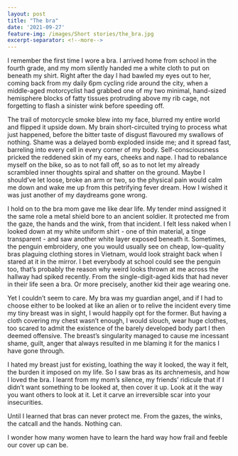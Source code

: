 ```yaml
---
layout: post
title: "The bra"
date: '2021-09-27'
feature-img: /images/Short stories/the_bra.jpg
excerpt-separator: <!--more-->
---
```

I remember the first time I wore a bra. I arrived home from school in the fourth grade, and my mom silently handed me a white cloth to put on beneath my shirt. Right after the day I had bawled my eyes out to her, coming back from my daily 6pm cycling ride around the city, when a middle-aged motorcyclist had grabbed one of my two minimal, hand-sized hemisphere blocks of fatty tissues protruding above my rib cage, not forgetting to flash a sinister wink before speeding off.

The trail of motorcycle smoke blew into my face, blurred my entire world and flipped it upside down. My brain short-circuited trying to process what just happened, before the bitter taste of disgust flavoured my swallows of nothing. Shame was a delayed bomb exploded inside me; and it spread fast, barreling into every cell in every corner of my body. Self-consciousness pricked the reddened skin of my ears, cheeks and nape. I had to rebalance myself on the bike, so as to not fall off, so as to not let my already scrambled inner thoughts spiral and shatter on the ground. Maybe I should’ve let loose, broke an arm or two, so the physical pain would calm me down and wake me up from this petrifying fever dream. How I wished it was just another of my daydreams gone wrong.

I hold on to the bra mom gave me like dear life. My tender mind assigned it the same role a metal shield bore to an ancient soldier. It protected me from the gaze, the hands and the wink, from that incident. I felt less naked when I looked down at my white uniform shirt - one of thin material, a tinge transparent - and saw another white layer exposed beneath it. Sometimes, the penguin embroidery, one you would usually see on cheap, low-quality bras plaguing clothing stores in Vietnam, would look straight back when I stared at it in the mirror. I bet everybody at school could see the penguin too, that’s probably the reason why weird looks thrown at me across the hallway had spiked recently. From the single-digit-aged kids that had never in their life seen a bra. Or more precisely, another kid their age wearing one.

Yet I couldn’t seem to care. My bra was my guardian angel, and if I had to choose either to be looked at like an alien or to relive the incident every time my tiny breast was in sight, I would happily opt for the former. But having a cloth covering my chest wasn’t enough, I would slouch, wear huge clothes, too scared to admit the existence of the barely developed body part I then deemed offensive. The breast’s singularity managed to cause me incessant shame, guilt, anger that always resulted in me blaming it for the manics I have gone through.

I hated my breast just for existing, loathing the way it looked, the way it felt, the burden it imposed on my life. So I saw bras as its archnemesis, and how I loved the bra. I learnt from my mom’s silence, my friends’ ridicule that if I didn’t want something to be looked at, then cover it up. Look at it the way you want others to look at it. Let it carve an irreversible scar into your insecurities.

Until I learned that bras can never protect me. From the gazes, the winks, the catcall and the hands. Nothing can. 

I wonder how many women have to learn the hard way how frail and feeble our cover up can be. 
